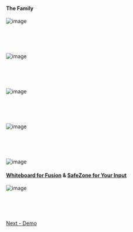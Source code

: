

#### The Family
![image](https://user-images.githubusercontent.com/38366661/231780023-84dac417-e668-4967-bbfa-e6792c735b24.png)

<BR>
<BR>
<BR>

  
![image](https://user-images.githubusercontent.com/38366661/231758796-3161c46e-f525-4b5c-850b-4e10f85bae48.png)

<BR>
<BR>
<BR>

![image](https://user-images.githubusercontent.com/38366661/231758351-4e9a22f6-1c7d-4645-a4aa-a75afed550cd.png)

<BR>
<BR>
<BR>

![image](https://user-images.githubusercontent.com/38366661/231758710-2684449f-7620-4a3a-9864-8a3d8eeb121f.png)

<BR>
<BR>
<BR>
  
![image](https://user-images.githubusercontent.com/38366661/231758959-977b6e9a-54d1-43dd-a5a6-00a7577750e3.png)
 
 #### [Whiteboard for Fusion](https://excalidraw.com/#room=3aac631a87db9a62e703,wCIa-8IBRLrmoPImJySMrw) & [SafeZone for Your Input](https://excalidraw.com/#room=f7c71c3d50e7f258abf7,rLDi2VsEtQcqqUO2OtfnXg)
![image](https://user-images.githubusercontent.com/38366661/231774037-6242ec67-c1ac-4fa9-935a-baa968c709d0.png)

<BR>
<BR>
<BR>
  

[Next - Demo](demo/udf-cancer-imaging.md)
  
